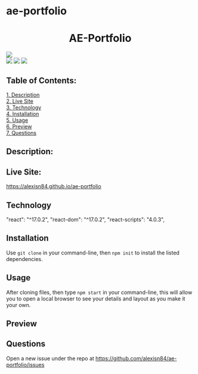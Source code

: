 # ae-portfolio
<h1 align="center" style="blue">AE-Portfolio</h1>

![](https://img.shields.io/badge/Created%20by-Alexis%20El%20Amrani-blue?style=for-the-badge)  
![](https://img.shields.io/badge/Database-MongoDB-yellow?style=flat-square&logo=mongoDB)  ![](https://img.shields.io/badge/npm%20package-express-orange?style=flat-square&logo=npm) ![](https://img.shields.io/badge/npm%20package-mongoose-cyan?style=flat-square&logo=npm)


## Table of Contents:  
[1. Description](#Description)   
[2. Live Site](#Live-Site)   
[3. Technology](#technology)  
[4. Installation](#Installation)                         
[5. Usage](#Usage)          
[6. Preview](#Preview)  
[7. Questions](#Questions)

## Description:

## Live Site:
https://alexisn84.github.io/ae-portfolio

## Technology
"react": "^17.0.2",
"react-dom": "^17.0.2",
"react-scripts": "4.0.3",

## Installation
Use `git clone` <REPONAME> in your command-line, then `npm init` to install the listed dependencies.

## Usage
After cloning files, then type `npm start` in your command-line, this will allow you to open a local browser to see your details and layout as you make it your own.

## Preview

## Questions
Open a new issue under the repo at https://github.com/alexisn84/ae-portfolio/issues